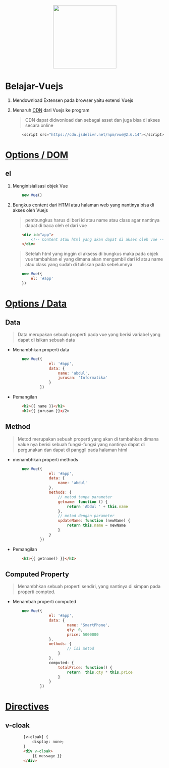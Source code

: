 <p align="center"><a href="https://vuejs.org/" target="_blank"><img src="https://vuejs.org/images/logo.svg" width="200"></a></p>

# Belajar-Vuejs
1. Mendownload Extensen pada browser yaitu extensi Vuejs
2. Menaruh [CDN](https://vuejs.org/v2/guide/installation.html#CDN) dari Vuejs ke program
    > CDN dapat didwonload dan sebagai asset dan juga bisa di akses secara online

    ```js
        <script src="https://cdn.jsdelivr.net/npm/vue@2.6.14"></script>
    ```
    
# [Options / DOM](https://vuejs.org/v2/api/#Options-DOM)
## el
1. Menginisialisasi objek Vue
    ```js
        new Vue()
    ```
2. Bungkus content dari HTMl atau halaman web yang nantinya bisa di akses oleh Vuejs
    > pembungkus harus di beri id atau name atau class agar nantinya dapat di baca oleh el dari vue

    ```html
        <div id="app">
            <!-- Content atau html yang akan dapat di akses oleh vue -->
        </div>
    ```

    > Setelah html yang inggin di aksess di bungkus maka pada objek vue tambahkan el yang dimana akan mengambil dari id atau name atau class yang sudah di tuliskan pada sebelumnya

    ```js
        new Vue({
            el: '#app'
        })
    ```

# [Options / Data](https://vuejs.org/v2/api/#Options-Data) 
## Data
> Data merupakan sebuah properti pada vue yang berisi variabel yang dapat di isikan sebuah data

* Menambhkan properti data
    ```js
        new Vue({
                    el: '#app',
                    data: {
                        name: 'abdul',
                        jurusan: 'Informatika'
                    }
                })
    ``` 
* Pemangilan
    ```html
        <h2>{{ name }}</h2>
        <h2>{{ jurusan }}</2>
    ```

## Method
> Metod merupakan sebuah properti yang akan di tambahkan dimana value nya berisi sebuah fungsi-fungsi yang nantinya dapat di pergunakan dan dapat di panggil pada halaman html

* menambhkan properti methods
    ```js
        new Vue({
                    el: '#app',
                    data: {
                        name: 'abdul'
                    },
                    methods: {
                        // metod tanpa parameter
                        getname: function () {
                            return 'Abdul ' + this.name
                        },
                        // metod dengan parameter
                        updateName: function (newName) {
                            return this.name = newName
                        }
                    }
                })
    ``` 
* Pemangilan
    ```html
        <h2>{{ getname() }}</h2>
    ```

## Computed Property
> Menambhkan sebuah properti sendiri, yang nantinya di simpan pada properti compted.
* Menambah properti computed
    ```js
        new Vue({
                    el: '#app',
                    data: {
                            name: 'SmartPhone',
                            qty: 0,
                            price: 5000000
                    },
                    methods: {
                            // isi metod
                        }
                    },
                    computed: {
                        totalPrice: function() {
                            return  this.qty * this.price
                        }
                    }
                })
    ``` 

# [Directives](https://vuejs.org/v2/api/#Directives)
## v-cloak
```html
        [v-cloak] {
            display: none;
        }
        <div v-cloak>
            {{ message }}
        </div>
```
